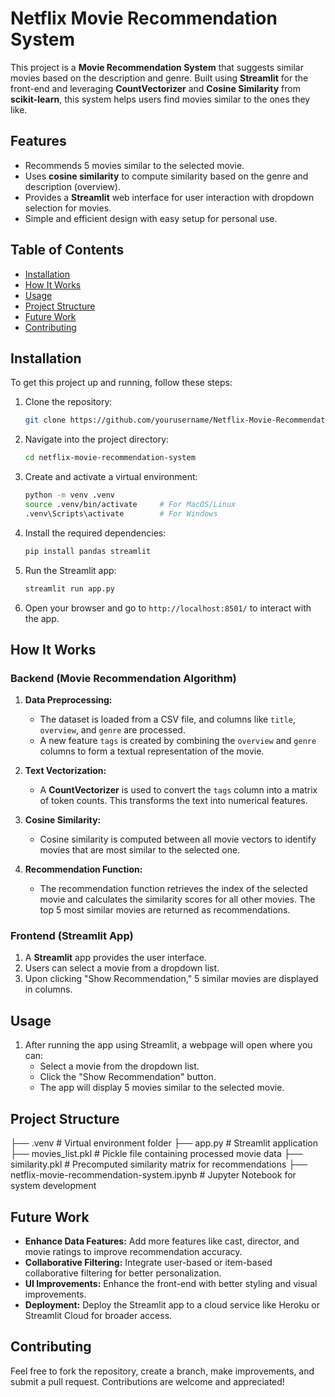 # Netflix Movie Recommendation System

This project is a **Movie Recommendation System** that suggests similar movies based on the description and genre. Built using **Streamlit** for the front-end and leveraging **CountVectorizer** and **Cosine Similarity** from **scikit-learn**, this system helps users find movies similar to the ones they like.

## Features

- Recommends 5 movies similar to the selected movie.
- Uses **cosine similarity** to compute similarity based on the genre and description (overview).
- Provides a **Streamlit** web interface for user interaction with dropdown selection for movies.
- Simple and efficient design with easy setup for personal use.

## Table of Contents

- [Installation](#installation)
- [How It Works](#how-it-works)
- [Usage](#usage)
- [Project Structure](#project-structure)
- [Future Work](#future-work)
- [Contributing](#contributing)

## Installation

To get this project up and running, follow these steps:

1. Clone the repository:

    ```bash
    git clone https://github.com/yourusername/Netflix-Movie-Recommendation-System-with-simple-GUI.git
    ```

2. Navigate into the project directory:

    ```bash
    cd netflix-movie-recommendation-system
    ```

3. Create and activate a virtual environment:

    ```bash
    python -m venv .venv
    source .venv/bin/activate     # For MacOS/Linux
    .venv\Scripts\activate        # For Windows
    ```

4. Install the required dependencies:

    ```bash
    pip install pandas streamlit
    ```

5. Run the Streamlit app:

    ```bash
    streamlit run app.py
    ```

6. Open your browser and go to `http://localhost:8501/` to interact with the app.

## How It Works

### Backend (Movie Recommendation Algorithm)

1. **Data Preprocessing:**
   - The dataset is loaded from a CSV file, and columns like `title`, `overview`, and `genre` are processed.
   - A new feature `tags` is created by combining the `overview` and `genre` columns to form a textual representation of the movie.

2. **Text Vectorization:**
   - A **CountVectorizer** is used to convert the `tags` column into a matrix of token counts. This transforms the text into numerical features.

3. **Cosine Similarity:**
   - Cosine similarity is computed between all movie vectors to identify movies that are most similar to the selected one.

4. **Recommendation Function:**
   - The recommendation function retrieves the index of the selected movie and calculates the similarity scores for all other movies. The top 5 most similar movies are returned as recommendations.

### Frontend (Streamlit App)

1. A **Streamlit** app provides the user interface.
2. Users can select a movie from a dropdown list.
3. Upon clicking "Show Recommendation," 5 similar movies are displayed in columns.

## Usage

1. After running the app using Streamlit, a webpage will open where you can:
   - Select a movie from the dropdown list.
   - Click the "Show Recommendation" button.
   - The app will display 5 movies similar to the selected movie.

## Project Structure
├── .venv                               # Virtual environment folder
├── app.py                              # Streamlit application
├── movies_list.pkl                     # Pickle file containing processed movie data
├── similarity.pkl                      # Precomputed similarity matrix for recommendations
├── netflix-movie-recommendation-system.ipynb   # Jupyter Notebook for system development


## Future Work

- **Enhance Data Features:** Add more features like cast, director, and movie ratings to improve recommendation accuracy.
- **Collaborative Filtering:** Integrate user-based or item-based collaborative filtering for better personalization.
- **UI Improvements:** Enhance the front-end with better styling and visual improvements.
- **Deployment:** Deploy the Streamlit app to a cloud service like Heroku or Streamlit Cloud for broader access.

## Contributing

Feel free to fork the repository, create a branch, make improvements, and submit a pull request. Contributions are welcome and appreciated!

